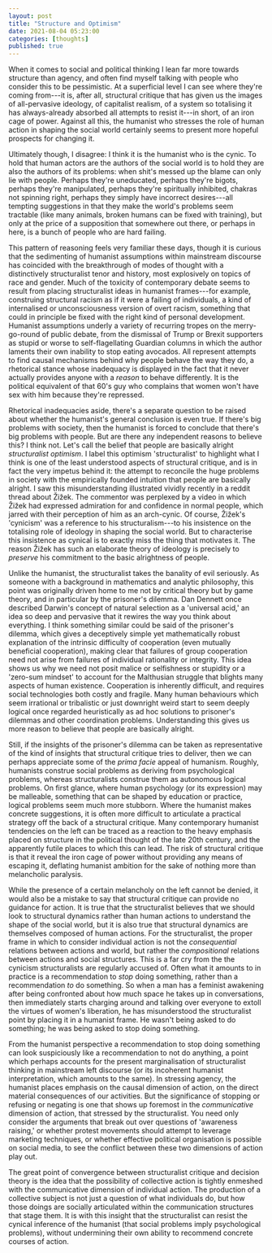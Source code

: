 ```yaml
---
layout: post
title: "Structure and Optimism"
date: 2021-08-04 05:23:00
categories: [thoughts]
published: true
---
```


When it comes to social and political thinking I lean far more towards structure than agency, and often find myself talking with people who consider this to be pessimistic. At a superficial level I can see where they're coming from---it is, after all, structural critique that has given us the images of all-pervasive ideology, of capitalist realism, of a system so totalising it has always-already absorbed all attempts to resist it---in short, of an iron cage of power. Against all this, the humanist who stresses the role of human action in shaping the social world certainly seems to present more hopeful prospects for changing it.

<!--more-->

Ultimately though, I disagree: I think it is the humanist who is the cynic. To hold that human actors are the authors of the social world is to hold they are also the authors of its problems: when shit's messed up the blame can only lie with people. Perhaps they're uneducated, perhaps they're bigots, perhaps they're manipulated, perhaps they're spiritually inhibited, chakras not spinning right, perhaps they simply have incorrect desires---all tempting suggestions in that they make the world's problems seem tractable (like many animals, broken humans can be fixed with training), but only at the price of a supposition that somewhere out there, or perhaps in here, is a bunch of people who are hard failing.

This pattern of reasoning feels very familiar these days, though it is curious that the sedimenting of humanist assumptions within mainstream discourse has coincided with the breakthrough of modes of thought with a distinctively structuralist tenor and history, most explosively on topics of race and gender. Much of the toxicity of contemporary debate seems to result from placing structuralist ideas in humanist frames---for example, construing structural racism as if it were a failing of individuals, a kind of internalised or unconsciousness version of overt racism, something that could in principle be fixed with the right kind of personal development. Humanist assumptions underly a variety of recurring tropes on the merry-go-round of public debate, from the dismissal of Trump or Brexit supporters as stupid or worse to self-flagellating Guardian columns in which the author laments their own inability to stop eating avocados. All represent attempts to find causal mechanisms behind why people behave the way they do, a rhetorical stance whose inadequacy is displayed in the fact that it never actually provides anyone with a _reason_ to behave differently. It is the political equivalent of that 60's guy who complains that women won't have sex with him because they're repressed.

Rhetorical inadequacies aside, there's a separate question to be raised about whether the humanist's general conclusion is even true. If there's big problems with society, then the humanist is forced to conclude that there's big problems with people. But are there any independent reasons to believe this? I think not. Let's call the belief that people are basically alright _structuralist optimism_. I label this optimism 'structuralist' to highlight what I think is one of the least understood aspects of structural critique, and is in fact the very impetus behind it: the attempt to reconcile the huge problems in society with the empirically founded intuition that people are basically alright. I saw this misunderstanding illustrated vividly recently in a reddit thread about Žižek. The commentor was perplexed by a video in which Žižek had expressed admiration for and confidence in normal people, which jarred with their perception of him as an arch-cynic. Of course, Žižek's 'cynicism' was a reference to his structuralism---to his insistence on the totalising role of ideology in shaping the social world. But to characterise this insistence as cynical is to exactly miss the thing that motivates it. The reason Žižek has such an elaborate theory of ideology is precisely to _preserve_ his commitment to the basic alrightness of people.

Unlike the humanist, the structuralist takes the banality of evil seriously. As someone with a background in mathematics and analytic philosophy, this point was originally driven home to me not by critical theory but by game theory, and in particular by the prisoner's dilemma. Dan Dennett once described Darwin's concept of natural selection as a 'universal acid,' an idea so deep and pervasive that it rewires the way you think about everything. I think something similar could be said of the prisoner's dilemma, which gives a deceptively simple yet mathematically robust explanation of the intrinsic difficulty of cooperation (even mutually beneficial cooperation), making clear that failures of group cooperation need not arise from failures of individual rationality or integrity. This idea shows us why we need not posit malice or selfishness or stupidity or a 'zero-sum mindset' to account for the Malthusian struggle that blights many aspects of human existence. Cooperation is inherently difficult, and requires social technologies both costly and fragile. Many human behaviours which seem irrational or tribalistic or just downright weird start to seem deeply logical once regarded heuristically as ad hoc solutions to prisoner's dilemmas and other coordination problems. Understanding this gives us more reason to believe that people are basically alright.

Still, if the insights of the prisoner's dilemma can be taken as representative of the kind of insights that structural critique tries to deliver, then we can perhaps appreciate some of the _prima facie_ appeal of humanism. Roughly, humanists construe social problems as deriving from psychological problems, whereas structuralists construe them as autonomous logical problems. On first glance, where human psychology (or its expression) may be malleable, something that can be shaped by education or practice, logical problems seem much more stubborn. Where the humanist makes concrete suggestions, it is often more difficult to articulate a practical strategy off the back of a structural critique. Many contemporary humanist tendencies on the left can be traced as a reaction to the heavy emphasis placed on structure in the political thought of the late 20th century, and the apparently futile places to which this can lead. The risk of structural critique is that it reveal the iron cage of power without providing any means of escaping it, deflating humanist ambition for the sake of nothing more than melancholic paralysis.

While the presence of a certain melancholy on the left cannot be denied, it would also be a mistake to say that structural critique can provide no guidance for action. It is true that the structuralist believes that we should look to structural dynamics rather than human actions to understand the shape of the social world, but it is also true that structural dynamics are themselves composed of human actions. For the structuralist, the proper frame in which to consider individual action is not the _consequential_ relations between actions and world, but rather the _compositional_ relations between actions and social structures. This is a far cry from the the cynicism structuralists are regularly accused of. Often what it amounts to in practice is a recommendation to _stop_ doing something, rather than a recommendation _to_ do something. So when a man has a feminist awakening after being confronted about how much space he takes up in conversations, then immediately starts charging around and talking over everyone to extoll the virtues of women's liberation, he has misunderstood the structuralist point by placing it in a humanist frame. He wasn't being asked to do something; he was being asked to stop doing something.


From the humanist perspective a recommendation to stop doing something can look suspiciously like a recommendation to not do anything, a point which perhaps accounts for the present marginalisation of structuralist thinking in mainstream left discourse (or its incoherent humanist interpretation, which amounts to the same). In stressing agency, the humanist places emphasis on the causal dimension of action, on the direct material consequences of our activities. But the significance of stopping or refusing or negating is one that shows up foremost in the _communicative_ dimension of action, that stressed by the structuralist. You need only consider the arguments that break out over questions of 'awareness raising,' or whether protest movements should attempt to leverage marketing techniques, or whether effective political organisation is possible on social media, to see the conflict between these two dimensions of action play out.

The great point of convergence between structuralist critique and decision theory is the idea that the possibility of collective action is tightly enmeshed with the communicative dimension of individual action. The production of a collective subject is not just a question of what individuals do, but how those doings are socially articulated within the communication structures that stage them. It is with this insight that the structuralist can resist the cynical inference of the humanist (that social problems imply psychological problems), without undermining their own ability to recommend concrete courses of action.




<!-- ## References
{% bibliography --cited %} -->
